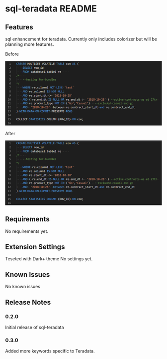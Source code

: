 # sql-teradata README



## Features
sql enhancement for teradata. 
Currently only includes colorizer but will be planning more features.

Before

![before](images/before.png "before")



After

![after](images/after.png "after")



## Requirements
No requirements yet.


## Extension Settings
Teseted with Dark+ theme
No settings yet. 


## Known Issues
No known issues


## Release Notes

### 0.2.0
Initial release of sql-teradata

### 0.3.0
Added more keywords specific to Teradata.



